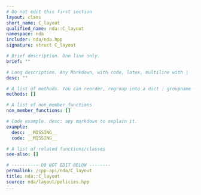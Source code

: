 ```yaml
---
# Do not edit this first section
layout: class
short_name: C_layout
qualified_name: nda::C_layout
namespace: nda
includer: nda/nda.hpp
signature: struct C_layout

# Brief description. One line only.
brief: ""

# Long description. Any Markdown, with code, latex, multiline with |
desc: ""

# A list of methods. You can reorder, regroup into a dict : groupname -> list
methods: []

# A list of non_member_functions
non_member_functions: []

# Code example. desc: any markdown to explain it.
example:
  desc: __MISSING__
  code: __MISSING__

# A list of related functions/classes
see-also: []

# ---------- DO NOT EDIT BELOW --------
permalink: /cpp-api/nda/C_layout
title: nda::C_layout
source: nda/layout/policies.hpp
...
```



